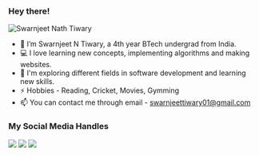 ### Hey there! 
<p align="left"><img src="https://komarev.com/ghpvc/?username=swarn6402&color=blue" alt="Swarnjeet Nath Tiwary" /></p>

- 👋 I’m Swarnjeet N Tiwary, a 4th year BTech undergrad from India.
- 💻 I love learning new concepts, implementing algorithms and making websites.
- 🌱 I'm exploring different fields in software development and learning new skills.
- ⚡ Hobbies - Reading, Cricket, Movies, Gymming
- 📫 You can contact me through email - swarnjeettiwary01@gmail.com


### My Social Media Handles

[<img src="https://img.shields.io/badge/LinkedIn-%230077B5.svg?style=for-the-badge&logo=linkedin&logoColor=white" />](https://www.linkedin.com/in/swarnjeet-nath-tiwary-061722199/)
[<img src="https://img.shields.io/badge/X-%23000000.svg?style=for-the-badge&logo=x&logoColor=white" />](https://x.com/swarn6402)
[<img src="https://img.shields.io/badge/Instagram-%23E4405F.svg?style=for-the-badge&logo=instagram&logoColor=white" />](https://www.instagram.com/swarnjeet_6402/)

  
<!--
### My Coding Profiles
[<img src="https://img.shields.io/badge/Codeforces-445f9d?style=for-the-badge&logo=Codeforces&logoColor=white" />](https://codeforces.com/profile/)
[<img src="https://img.shields.io/badge/CodeChef-%23964B00.svg?style=for-the-badge&logo=CodeChef&logoColor=white" />](https://www.codechef.com/users/)
[<img src="https://img.shields.io/badge/-LeetCode-FFA116?style=for-the-badge&logo=LeetCode&logoColor=black" />](https://leetcode.com/)
[<img src="https://img.shields.io/badge/GeeksforGeeks-298D46?style=for-the-badge&logo=geeksforgeeks&logoColor=white" />](https://auth.geeksforgeeks.org/user//practice/)
-->
